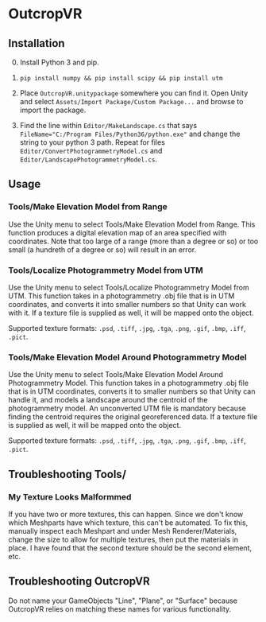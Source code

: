 # OutcropVR

## Installation
0. Install Python 3 and pip.

1. `pip install numpy && pip install scipy && pip install utm`

2. Place `OutcropVR.unitypackage` somewhere you can find it.  Open Unity and select `Assets/Import Package/Custom Package...` and browse to import the package.

3. Find the line within `Editor/MakeLandscape.cs` that says `FileName="C:/Program Files/Python36/python.exe"` and change the string to your python 3 path. Repeat for files `Editor/ConvertPhotogrammetryModel.cs` and `Editor/LandscapePhotogrammetryModel.cs`.

## Usage

### Tools/Make Elevation Model from Range

Use the Unity menu to select Tools/Make Elevation Model from Range.  This function produces a digital elevation map of an area specified with coordinates.  Note that too large of a range (more than a degree or so) or too small (a hundreth of a degree or so) will result in an error.

### Tools/Localize Photogrammetry Model from UTM

Use the Unity menu to select Tools/Localize Photogrammetry Model from UTM.
This function takes in a photogrammetry .obj file that is in UTM coordinates, and converts it into smaller numbers so that Unity can work with it.  If a texture file is supplied as well, it will be mapped onto the object. 

Supported texture formats: `.psd`, `.tiff`, `.jpg`, `.tga`, `.png`, `.gif`, `.bmp`, `.iff`, `.pict`.

### Tools/Make Elevation Model Around Photogrammetry Model

Use the Unity menu to select Tools/Make Elevation Model Around Photogrammetry Model.  This function takes in a photogrammetry .obj file that is in UTM coordinates, converts it to smaller numbers so that Unity can handle it, and models a landscape around the centroid of the photogrammetry model.  An unconverted UTM file is mandatory because finding the centroid requires the original georeferenced data.  If a texture file is supplied as well, it will be mapped onto the object. 

Supported texture formats: `.psd`, `.tiff`, `.jpg`, `.tga`, `.png`, `.gif`, `.bmp`, `.iff`, `.pict`.


## Troubleshooting Tools/

### My Texture Looks Malformmed

If you have two or more textures, this can happen.  Since we don't know which Meshparts have which texture, this can't be automated.  To fix this, manually inspect each Meshpart and under Mesh Renderer/Materials, change the size to allow for multiple textures, then put the materials in place.  I have found that the second texture should be the second element, etc.

## Troubleshooting OutcropVR

Do not name your GameObjects "Line", "Plane", or "Surface" because OutcropVR relies on matching these names for various functionality. 
